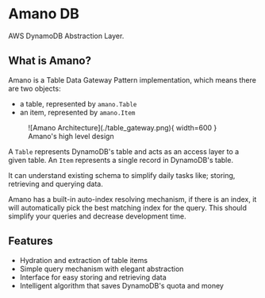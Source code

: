 # Amano DB

AWS DynamoDB Abstraction Layer.

## What is Amano?

Amano is a Table Data Gateway Pattern implementation, which means there are two objects:

 - a table, represented by `amano.Table`
 - an item, represented by `amano.Item`


<figure markdown>
  ![Amano Architecture](./table_gateway.png){ width=600 }
  <figcaption>Amano's high level design</figcaption>
</figure>


A `Table` represents DynamoDB's table and acts as an access layer to a given table. An `Item` represents a single record in DynamoDB's table.

It can understand existing schema to simplify daily tasks like; storing, retrieving and querying data.

Amano has a built-in auto-index resolving mechanism, if there is an index, it will automatically pick the best matching index for the query. This should simplify your queries and decrease development time. 

## Features

 - Hydration and extraction of table items
 - Simple query mechanism with elegant abstraction
 - Interface for easy storing and retrieving data
 - Intelligent algorithm that saves DynamoDB's quota and money

